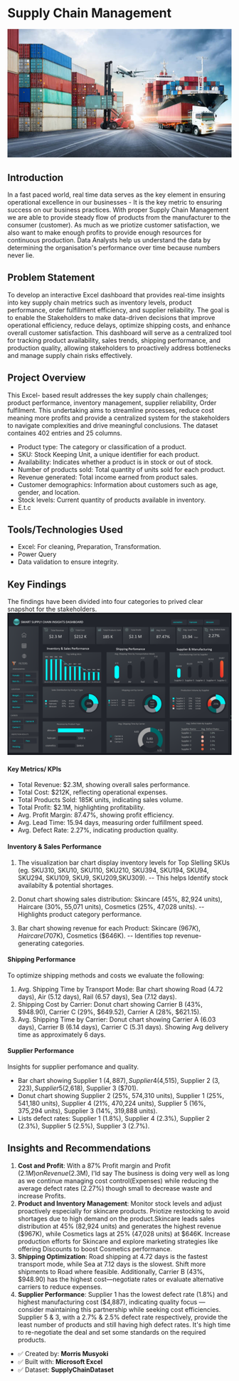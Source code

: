 # Supply Chain Management
![](supplychain.jpg)
## Introduction
In a fast paced world, real time data serves as the key element in ensuring operational excellence in our businesses - It is the key metric to ensuring success on our business practices. With proper Supply Chain Management we are able to provide steady flow of products from the manufacturer to the consumer (customer).  As much as we priotize customer satisfaction, we also want to make enough profits to provide enough resources for continuous production. Data Analysts help us understand the data by determining the organisation's performance over time because numbers never lie.
## Problem Statement
To develop an interactive Excel dashboard that provides real-time insights into key supply chain metrics such as inventory levels, product performance, order fulfillment efficiency, and supplier reliability. The goal is to enable the Stakeholders to make data-driven decisions that improve operational efficiency, reduce delays, optimize shipping costs, and enhance overall customer satisfaction. This dashboard will serve as a centralized tool for tracking product availability, sales trends, shipping performance, and production quality, allowing stakeholders to proactively address bottlenecks and manage supply chain risks effectively.
## Project Overview
This Excel- based result addresses the key supply chain challenges; product performance, inventory management, supplier reliability, Order fulfilment. This undertaking aims to streamline processes, reduce cost meaning more profits and provide a centralized system for the stakeholders to navigate complexities and drive meaningful conclusions.
The dataset containes 402 entries and 25 columns.
- Product type:	The category or classification of a product.
- SKU: Stock Keeping Unit, a unique identifier for each product.
- Availability:	Indicates whether a product is in stock or out of stock.
- Number of products sold: Total quantity of units sold for each product.
- Revenue generated:	Total income earned from product sales.
- Customer demographics:	Information about customers such as age, gender, and location.
- Stock levels:	Current quantity of products available in inventory.
- E.t.c
## Tools/Technologies Used
- Excel: For cleaning, Preparation, Transformation.
- Power Query
- Data validation to ensure integrity.
## Key Findings
The findings have been divided into four categories to prived clear snapshot for the stakeholders.
![](sc_dashboard.png)
#### Key Metrics/ KPIs
- Total Revenue: $2.3M, showing overall sales performance.
- Total Cost: $212K, reflecting operational expenses.
- Total Products Sold: 185K units, indicating sales volume.
- Total Profit: $2.1M, highlighting profitability.
- Avg. Profit Margin: 87.47%, showing profit efficiency.
- Avg. Lead Time: 15.94 days, measuring order fulfillment speed.
- Avg. Defect Rate: 2.27%, indicating production quality.
#### Inventory & Sales Performance
1. The visualization bar chart display inventory levels for Top Slelling SKUs (eg. SKU310, SKU10, SKU110, SKU210, SKU394, SKU194, SKU94, SKU294, SKU109, SKU9, SKU209,SKU309).
-- This helps Identify stock availabilty & potential shortages.

2. Donut chart showing sales distribution: Skincare (45%, 82,924 units), Haircare (30%, 55,071 units), Cosmetics (25%, 47,028 units).
-- Highlights product category performance.

3. Bar chart showing revenue for each Product: Skincare ($967K), Haircare ($707K), Cosmetics ($646K).
-- Identifies top revenue-generating categories.
#### Shipping Performance
To optimize shipping methods and costs we evaluate the following:
1. Avg. Shipping Time by Transport Mode: Bar chart showing Road (4.72 days), Air (5.12 days), Rail (6.57 days), Sea (7.12 days).
2. Shipping Cost by Carrier: Donut chart showing Carrier B (43%, $948.90), Carrier C (29%, $649.52), Carrier A (28%, $621.15).
3. Avg. Shipping Time by Carrier: Donut chart showing Carrier A (6.03 days), Carrier B (6.14 days), Carrier C (5.31 days). Showing Avg delivery time as approximately 6 days.

#### Supplier Performance
Insights for supplier perfomance and quality.
- Bar chart showing Supplier 1 ($4,887), Supplier 4 ($4,515), Supplier 2 ($3,223), Supplier 5 ($2,618), Supplier 3 ($701).
- Donut chart showing Supplier 2 (25%, 574,310 units), Supplier 1 (25%, 541,180 units), Supplier 4 (21%, 470,224 units), Supplier 5 (16%, 375,294 units), Supplier 3 (14%, 319,888 units).
- Lists defect rates: Supplier 1 (1.8%), Supplier 4 (2.3%), Supplier 2 (2.3%), Supplier 5 (2.5%), Supplier 3 (2.7%).

## Insights and Recommendations
1. **Cost and Profit**: With a 87% Profit margin and Profit ($2.1M) on Revenue ($2.3M), I'ld say The business is doing very well as long as we continue managing cost control(Expenses) while reducing the average defect rates (2.27%) though small to decrease waste and increase Profits.
2. **Product and Inventory Management**: Monitor stock levels and adjust proactively especially for skincare products. Priotize restocking to avoid shortages due to high demand on the product.Skincare leads sales distribution at 45% (82,924 units) and generates the highest revenue ($967K), while Cosmetics lags at 25% (47,028 units) at $646K. Increase production efforts for Skincare and explore marketing strategies like offering Discounts to boost Cosmetics performance.
3. **Shipping Optimization**: Road shipping at 4.72 days is the fastest transport mode, while Sea at 7.12 days is the slowest. Shift more shipments to Road where feasible. Additionally, Carrier B (43%, $948.90) has the highest cost—negotiate rates or evaluate alternative carriers to reduce expenses.
4. **Supplier Performance**: Supplier 1 has the lowest defect rate (1.8%) and highest manufacturing cost ($4,887), indicating quality focus — consider maintaining this partnership while seeking cost efficiencies. Supplier 5 & 3, with a 2.7% & 2.5% defect rate respectively, provide the least number of products and still having high defect rates. It's high time to re-negotiate the deal and set some standards on the required products.

- ✅ Created by: **Morris Musyoki**
- ✅ Built with: **Microsoft Excel**
- ✅ Dataset: **SupplyChainDataset**
